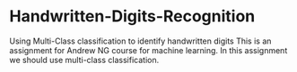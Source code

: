 # Handwritten-Digits-Recognition
Using Multi-Class classification to identify handwritten digits 
This is an assignment for Andrew NG course for machine learning. In this assignment we should use multi-class classification.
